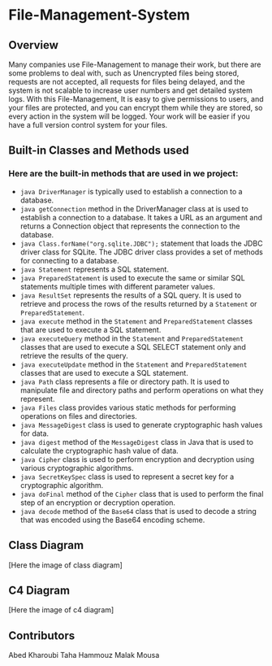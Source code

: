 # File-Management-System

## Overview
Many companies use File-Management to manage their work, but there are some problems to deal with, such as Unencrypted files being stored, requests are not accepted, all requests for files being delayed, and the system is not scalable to increase user numbers and get detailed system logs.
With this File-Management, It is easy to give permissions to users, and your files are protected, and you can encrypt them while they are stored, so every action in the system will be logged. Your work will be easier if you have a full version control system for your files.


## Built-in Classes and Methods used
### Here are the built-in methods that are used in we project:
- ```java DriverManager``` is typically used to establish a connection to a database.
- ```java getConnection``` method in the DriverManager class at is used to establish a connection to a database. It takes a URL as an argument and returns a Connection object that represents the connection to the database.
- ```java Class.forName("org.sqlite.JDBC");``` statement that loads the JDBC driver class for SQLite. The JDBC driver class provides a set of methods for connecting to a database. 
- ```java Statement``` represents a SQL statement.
- ```java PreparedStatement``` is used to execute the same or similar SQL statements multiple times with different parameter values.
- ```java ResultSet``` represents the results of a SQL query. It is used to retrieve and process the rows of the results returned by a `Statement` or `PreparedStatement`.
- ```java execute``` method in the `Statement` and `PreparedStatement` classes that are used to execute a SQL statement.
- ```java executeQuery``` method in the `Statement` and `PreparedStatement` classes that are used to execute a SQL SELECT statement only and retrieve the results of the query.
- ```java executeUpdate``` method in the `Statement` and `PreparedStatement` classes that are used to execute a SQL statement.
- ```java Path``` class represents a file or directory path. It is used to manipulate file and directory paths and perform operations on what they represent.
- ```java Files``` class provides various static methods for performing operations on files and directories.
- ```java MessageDigest``` class is used to generate cryptographic hash values for data.
- ```java digest``` method of the `MessageDigest` class in Java that is used to calculate the cryptographic hash value of data.
- ```java Cipher``` class is used to perform encryption and decryption using various cryptographic algorithms.
- ```java SecretKeySpec``` class is used to represent a secret key for a cryptographic algorithm. 
- ```java doFinal``` method of the `Cipher` class that is used to perform the final step of an encryption or decryption operation.
- ```java decode``` method of the `Base64` class that is used to decode a string that was encoded using the Base64 encoding scheme.

## Class Diagram
[Here the image of class diagram]

## C4 Diagram
[Here the image of c4 diagram]

## Contributors
Abed Kharoubi
Taha Hammouz
Malak Mousa

